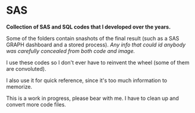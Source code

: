 # SAS
**Collection of SAS and SQL codes that I developed over the years.**<br>

Some of the folders contain snashots of the final result (such as a SAS GRAPH dashboard and a stored process).
<i>Any info that could id anybody was carefully concealed from both code and image.</i>

I use these codes so I don't ever have to reinvent the wheel (some of them are convoluted).

I also use it for quick reference, since it's too much information to memorize.

This is a work in progress, please bear with me. I have to clean up and convert more code files.
